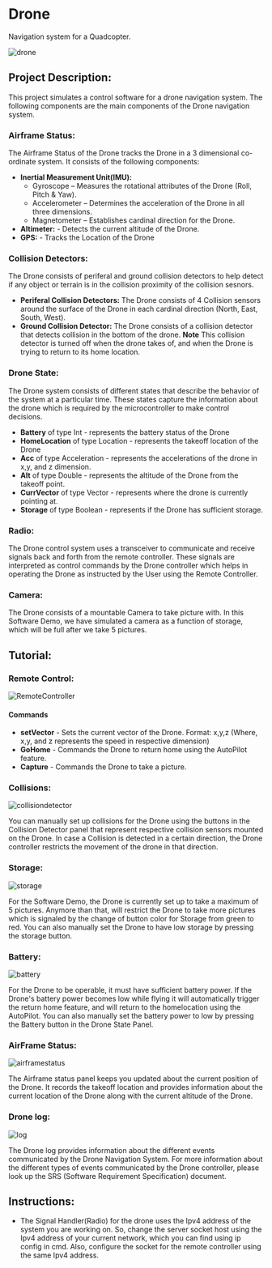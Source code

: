 # Drone
Navigation system for a Quadcopter.

![drone](https://user-images.githubusercontent.com/55064602/147283396-807aca62-a7a8-4963-b87f-1ae133738b42.png)

## Project Description:
This project simulates a control software for a drone navigation system. The following components are the main components of the Drone navigation system.

### Airframe Status:
The Airframe Status of the Drone tracks the Drone in a 3 dimensional co-ordinate system. It consists of the following components:
* **Inertial Measurement Unit(IMU):**
    - Gyroscope – Measures the rotational attributes of the Drone (Roll, Pitch & Yaw).
    - Accelerometer – Determines the acceleration of the Drone in all three dimensions.
    - Magnetometer – Establishes cardinal direction for the Drone.
* **Altimeter:** - Detects the current altitude of the Drone.
* **GPS:** - Tracks the Location of the Drone

### Collision Detectors:
The Drone consists of periferal and ground collision detectors to help detect if any object or terrain is in the collision proximity of the collision sesnors.
* **Periferal Collision Detectors:** The Drone consists of 4 Collision sensors around the surface of the Drone in each cardinal direction (North, East, South, West).
* **Ground Collision Detector:** The Drone consists of a collision detector that detects collision in the bottom of the drone. **Note** This collision detector is turned off when the drone takes of, and when the Drone is trying to return to its home location.

### Drone State:
The Drone system consists of different states that describe the behavior of the system at a particular time. These states capture the information about the drone which is required by the microcontroller to make control decisions.
* **Battery** of type Int - represents the battery status of the Drone
* **HomeLocation** of type Location - represents the takeoff location of the Drone
* **Acc** of type Acceleration - represents the accelerations of the drone in x,y, and z dimension.
* **Alt** of type Double - represents the altitude of the Drone from the takeoff point.
* **CurrVector** of type Vector - represents where the drone is currently pointing at.
* **Storage** of type Boolean - represents if the Drone has sufficient storage.

### Radio:
The Drone control system uses a transceiver to communicate and receive signals back and forth from the remote controller. These signals are interpreted as control commands by the Drone controller which helps in operating the Drone as instructed by the User using the Remote Controller.

### Camera:
The Drone consists of a mountable Camera to take picture with. In this Software Demo, we have simulated a camera as a function of storage, which will be full after we take 5 pictures.

## Tutorial:
### Remote Control: 

![RemoteController](https://user-images.githubusercontent.com/55064602/147294424-703e99b2-54bb-4d5b-8b69-2c5e87f5e785.png)

#### Commands
* **setVector** - Sets the current vector of the Drone. Format: x,y,z (Where, x,y, and z represents the speed in respective dimension)   
* **GoHome** - Commands the Drone to return home using the AutoPilot feature.
* **Capture** - Commands the Drone to take a picture.

### Collisions:

![collisiondetector](https://user-images.githubusercontent.com/55064602/147294825-43b68970-1e0e-45fd-8259-10f948bfd029.png)

You can manually set up collisions for the Drone using the buttons in the Collision Detector panel that represent respective collision sensors mounted on the Drone. In case a Collision is detected in a certain direction, the Drone controller restricts the movement of the drone in that direction.

### Storage:

![storage](https://user-images.githubusercontent.com/55064602/147295342-ce3a693a-36d9-45d5-a7dd-6bfae071e495.png)

For the Software Demo, the Drone is currently set up to take a maximum of 5 pictures. Anymore than that, will restrict the Drone to take more pictures which is signaled by the change of button color for Storage from green to red. You can also manually set the Drone to have low storage by pressing the storage button.

### Battery:

![battery](https://user-images.githubusercontent.com/55064602/147295021-a028a284-ac08-4ab2-be39-de206e22fae8.png)

For the Drone to be operable, it must have sufficient battery power. If the Drone's battery power becomes low while flying it will automatically trigger the return home feature, and will return to the homelocation using the AutoPilot. You can also manually set the battery power to low by pressing the Battery button in the Drone State Panel.

### AirFrame Status:

![airframestatus](https://user-images.githubusercontent.com/55064602/147295562-92bda255-5fe2-4651-bc78-ff230131a24d.png)

The Airframe status panel keeps you updated about the current position of the Drone. It records the takeoff location and provides information about the current location of the Drone along with the current altitude of the Drone.

### Drone log:

![log](https://user-images.githubusercontent.com/55064602/147296654-73206082-87b9-4d3a-806a-770996b13e79.png)

The Drone log provides information about the different events communicated by the Drone Navigation System. 
For more information about the different types of events communicated by the Drone controller, please look up the SRS (Software Requirement Specification) document.

## Instructions:
- The Signal Handler(Radio) for the drone uses the Ipv4 address of the system you are working on. So, change the server socket host using the Ipv4 address of your current network, which you can find using ip config in cmd. Also, configure the socket for the remote controller using the same Ipv4 address.
       
